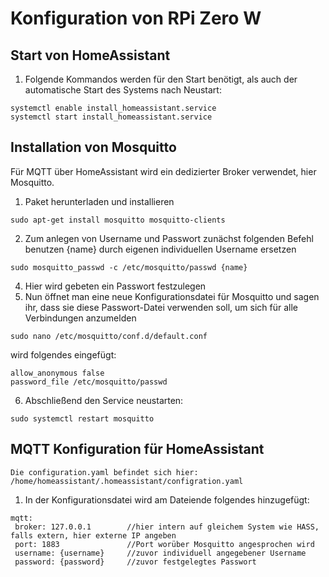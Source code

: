 # Konfiguration von RPi Zero W
## Start von HomeAssistant
1. Folgende Kommandos werden für den Start benötigt, als auch der automatische Start des Systems nach Neustart:
```
systemctl enable install_homeassistant.service
systemctl start install_homeassistant.service
```
## Installation von Mosquitto
Für MQTT über HomeAssistant wird ein dedizierter Broker verwendet, hier Mosquitto.

1. Paket herunterladen und installieren
```
sudo apt-get install mosquitto mosquitto-clients
```
2. Zum anlegen von Username und Passwort zunächst folgenden Befehl benutzen {name} durch eigenen individuellen Username ersetzen
```
sudo mosquitto_passwd -c /etc/mosquitto/passwd {name}
```
4. Hier wird gebeten ein Passwort festzulegen
5. Nun öffnet man eine neue Konfigurationsdatei für Mosquitto und sagen ihr, dass sie diese Passwort-Datei verwenden soll, um sich für alle Verbindungen anzumelden
```
sudo nano /etc/mosquitto/conf.d/default.conf
```
wird folgendes eingefügt:
```
allow_anonymous false
password_file /etc/mosquitto/passwd
```
6. Abschließend den Service neustarten:
```
sudo systemctl restart mosquitto
```
## MQTT Konfiguration für HomeAssistant
`Die configuration.yaml befindet sich hier: /home/homeassistant/.homeassistant/configration.yaml`
1. In der Konfigurationsdatei wird am Dateiende folgendes hinzugefügt:
```
mqtt:
 broker: 127.0.0.1        //hier intern auf gleichem System wie HASS, falls extern, hier externe IP angeben
 port: 1883               //Port worüber Mosquitto angesprochen wird
 username: {username}     //zuvor individuell angegebener Username
 password: {password}     //zuvor festgelegtes Passwort

```
